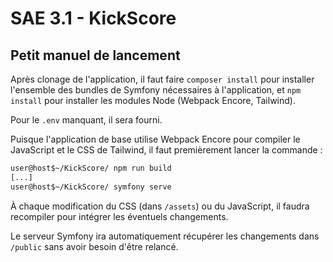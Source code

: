 # SAE 3.1 - KickScore

## Petit manuel de lancement

Après clonage de l'application, il faut faire `composer install` pour installer l'ensemble des bundles de Symfony nécessaires à l'application, et `npm install` pour installer les modules Node (Webpack Encore, Tailwind).

Pour le `.env` manquant, il sera fourni.

Puisque l'application de base utilise Webpack Encore pour compiler le JavaScript et le CSS de Tailwind, il faut premièrement lancer la commande :
```sh
user@host$~/KickScore/ npm run build
[...]
user@host$~/KickScore/ symfony serve
```

À chaque modification du CSS (dans `/assets`) ou du JavaScript, il faudra recompiler pour intégrer les éventuels changements.

Le serveur Symfony ira automatiquement récupérer les changements dans `/public` sans avoir besoin d'être relancé.

